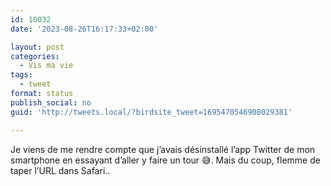 ```yaml
---
id: 10032
date: '2023-08-26T16:17:33+02:00'

layout: post
categories:
  - Vis ma vie
tags:
  - tweet
format: status
publish_social: no
guid: 'http://tweets.local/?birdsite_tweet=1695470546908029381'

---
```


Je viens de me rendre compte que j’avais désinstallé l’app Twitter de mon smartphone en essayant d’aller y faire un tour 😅. Mais du coup, flemme de taper l’URL dans Safari..